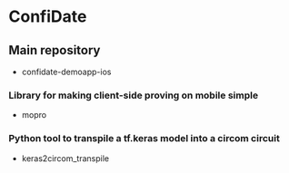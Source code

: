 # ConfiDate

## Main repository
- confidate-demoapp-ios

### Library for making client-side proving on mobile simple
- mopro

### Python tool to transpile a tf.keras model into a circom circuit
- keras2circom_transpile 
